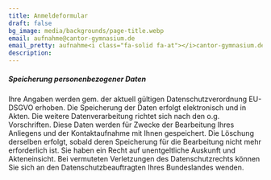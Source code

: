 ```yaml
---
title: Anmeldeformular
draft: false
bg_image: media/backgrounds/page-title.webp
email: aufnahme@cantor-gymnasium.de
email_pretty: aufnahme<i class="fa-solid fa-at"></i>cantor-gymnasium.de
description:
---
```

##### Speicherung personenbezogener Daten
Ihre Angaben werden gem. der aktuell gültigen Datenschutzverordnung EU-DSGVO erhoben. Die Speicherung der Daten erfolgt
elektronisch und in Akten. Die weitere Datenverarbeitung richtet sich nach den o.g. Vorschriften. Diese Daten werden für Zwecke der
Bearbeitung Ihres Anliegens und der Kontaktaufnahme mit Ihnen gespeichert.
Die Löschung derselben erfolgt, sobald deren Speicherung für die Bearbeitung nicht mehr erforderlich ist.
Sie haben ein Recht auf unentgeltliche Auskunft und Akteneinsicht. Bei vermuteten Verletzungen des Datenschutzrechts können Sie sich
an den Datenschutzbeauftragten Ihres Bundeslandes wenden.